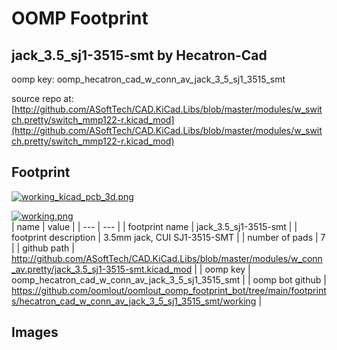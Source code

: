 # OOMP Footprint  
## jack_3.5_sj1-3515-smt  by Hecatron-Cad  
  
oomp key: oomp_hecatron_cad_w_conn_av_jack_3_5_sj1_3515_smt  
  
source repo at: [http://github.com/ASoftTech/CAD.KiCad.Libs/blob/master/modules/w_switch.pretty/switch_mmp122-r.kicad_mod](http://github.com/ASoftTech/CAD.KiCad.Libs/blob/master/modules/w_switch.pretty/switch_mmp122-r.kicad_mod)  
## Footprint  
  
[![working_kicad_pcb_3d.png](working_kicad_pcb_3d_600.png)](working_kicad_pcb_3d.png)  
  
[![working.png](working_600.png)](working.png)  
| name | value | 
| --- | --- | 
| footprint name | jack_3.5_sj1-3515-smt | 
| footprint description | 3.5mm jack, CUI SJ1-3515-SMT | 
| number of pads | 7 | 
| github path | http://github.com/ASoftTech/CAD.KiCad.Libs/blob/master/modules/w_conn_av.pretty/jack_3.5_sj1-3515-smt.kicad_mod | 
| oomp key | oomp_hecatron_cad_w_conn_av_jack_3_5_sj1_3515_smt | 
| oomp bot github | https://github.com/oomlout/oomlout_oomp_footprint_bot/tree/main/footprints/hecatron_cad_w_conn_av_jack_3_5_sj1_3515_smt/working | 
## Images  
